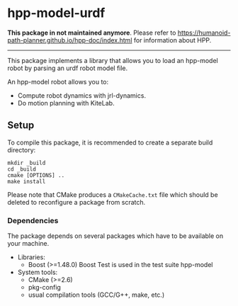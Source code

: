 hpp-model-urdf
========

**This package in not maintained anymore**. Please refer to https://humanoid-path-planner.github.io/hpp-doc/index.html for information about HPP.

------

This package implements a library that allows you to load an hpp-model
robot by parsing an urdf robot model file.

An hpp-model robot allows you to:
- Compute robot dynamics with jrl-dynamics.
- Do motion planning with KiteLab.

Setup
-----

To compile this package, it is recommended to create a separate build
directory:

    mkdir _build
    cd _build
    cmake [OPTIONS] ..
    make install

Please note that CMake produces a `CMakeCache.txt` file which should
be deleted to reconfigure a package from scratch.


### Dependencies

The package depends on several packages which have to be available on
your machine.

 - Libraries:
   - Boost (>=1.48.0)
     Boost Test is used in the test suite
     hpp-model     
 - System tools:
   - CMake (>=2.6)
   - pkg-config
   - usual compilation tools (GCC/G++, make, etc.)
